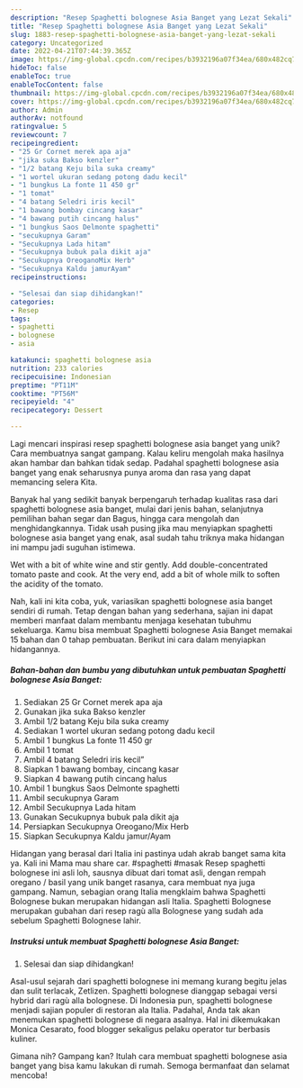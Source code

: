 ```yaml
---
description: "Resep Spaghetti bolognese Asia Banget yang Lezat Sekali"
title: "Resep Spaghetti bolognese Asia Banget yang Lezat Sekali"
slug: 1883-resep-spaghetti-bolognese-asia-banget-yang-lezat-sekali
category: Uncategorized
date: 2022-04-21T07:44:39.365Z
image: https://img-global.cpcdn.com/recipes/b3932196a07f34ea/680x482cq70/spaghetti-bolognese-asia-banget-foto-resep-utama.jpg
hideToc: false
enableToc: true
enableTocContent: false
thumbnail: https://img-global.cpcdn.com/recipes/b3932196a07f34ea/680x482cq70/spaghetti-bolognese-asia-banget-foto-resep-utama.jpg
cover: https://img-global.cpcdn.com/recipes/b3932196a07f34ea/680x482cq70/spaghetti-bolognese-asia-banget-foto-resep-utama.jpg
author: Admin
authorAv: notfound
ratingvalue: 5
reviewcount: 7
recipeingredient:
- "25 Gr Cornet merek apa aja"
- "jika suka Bakso kenzler"
- "1/2 batang Keju bila suka creamy"
- "1 wortel ukuran sedang potong dadu kecil"
- "1 bungkus La fonte 11 450 gr"
- "1 tomat"
- "4 batang Seledri iris kecil"
- "1 bawang bombay cincang kasar"
- "4 bawang putih cincang halus"
- "1 bungkus Saos Delmonte spaghetti"
- "secukupnya Garam"
- "Secukupnya Lada hitam"
- "Secukupnya bubuk pala dikit aja"
- "Secukupnya OreoganoMix Herb"
- "Secukupnya Kaldu jamurAyam"
recipeinstructions:

- "Selesai dan siap dihidangkan!"
categories:
- Resep
tags:
- spaghetti
- bolognese
- asia

katakunci: spaghetti bolognese asia 
nutrition: 233 calories
recipecuisine: Indonesian
preptime: "PT11M"
cooktime: "PT56M"
recipeyield: "4"
recipecategory: Dessert

---
```





Lagi mencari inspirasi resep spaghetti bolognese asia banget yang unik? Cara membuatnya sangat gampang. Kalau keliru mengolah maka hasilnya akan hambar dan bahkan tidak sedap. Padahal spaghetti bolognese asia banget yang enak seharusnya punya aroma dan rasa yang dapat memancing selera Kita.





Banyak hal yang sedikit banyak berpengaruh terhadap kualitas rasa dari spaghetti bolognese asia banget, mulai dari jenis bahan, selanjutnya pemilihan bahan segar dan Bagus, hingga cara mengolah dan menghidangkannya. Tidak usah pusing jika mau menyiapkan spaghetti bolognese asia banget yang enak,      asal sudah tahu triknya maka hidangan ini mampu jadi suguhan istimewa.














Wet with a bit of white wine and stir gently. Add double-concentrated tomato paste and cook. At the very end, add a bit of whole milk to soften the acidity of the tomato.






Nah, kali ini kita coba, yuk, variasikan spaghetti bolognese asia banget sendiri di rumah. Tetap dengan bahan yang sederhana, sajian ini dapat memberi manfaat dalam membantu menjaga kesehatan tubuhmu sekeluarga. Kamu bisa membuat Spaghetti bolognese Asia Banget memakai 15 bahan dan 0 tahap pembuatan. Berikut ini cara dalam menyiapkan hidangannya.

<!--inarticleads1-->

##### Bahan-bahan dan bumbu yang dibutuhkan untuk pembuatan Spaghetti bolognese Asia Banget:

1. Sediakan 25 Gr Cornet merek apa aja
1. Gunakan jika suka Bakso kenzler
1. Ambil 1/2 batang Keju bila suka creamy
1. Sediakan 1 wortel ukuran sedang potong dadu kecil
1. Ambil 1 bungkus La fonte 11 450 gr
1. Ambil 1 tomat
1. Ambil 4 batang Seledri iris kecil”
1. Siapkan 1 bawang bombay, cincang kasar
1. Siapkan 4 bawang putih cincang halus
1. Ambil 1 bungkus Saos Delmonte spaghetti
1. Ambil secukupnya Garam
1. Ambil Secukupnya Lada hitam
1. Gunakan Secukupnya bubuk pala dikit aja
1. Persiapkan Secukupnya Oreogano/Mix Herb
1. Siapkan Secukupnya Kaldu jamur/Ayam


Hidangan yang berasal dari Italia ini pastinya udah akrab banget sama kita ya. Kali ini Mama mau share car. #spaghetti #masak Resep spaghetti bolognese ini asli loh, sausnya dibuat dari tomat asli, dengan rempah oregano / basil yang unik banget rasanya, cara membuat nya juga gampang. Namun, sebagian orang Italia mengklaim bahwa Spaghetti Bolognese bukan merupakan hidangan asli Italia. Spaghetti Bolognese merupakan gubahan dari resep ragù alla Bolognese yang sudah ada sebelum Spaghetti Bolognese lahir. 

<!--inarticleads2-->

##### Instruksi untuk membuat Spaghetti bolognese Asia Banget:


1. Selesai dan siap dihidangkan!

Asal-usul sejarah dari spaghetti bolognese ini memang kurang begitu jelas dan sulit terlacak, Zetlizen. Spaghetti bolognese dianggap sebagai versi hybrid dari ragù alla bolognese. Di Indonesia pun, spaghetti bolognese menjadi sajian populer di restoran ala Italia. Padahal, Anda tak akan menemukan spaghetti bolognese di negara asalnya. Hal ini dikemukakan Monica Cesarato, food blogger sekaligus pelaku operator tur berbasis kuliner. 

Gimana nih? Gampang kan? Itulah cara membuat spaghetti bolognese asia banget yang bisa kamu lakukan di rumah. Semoga bermanfaat dan selamat mencoba!
